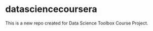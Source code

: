 datasciencecoursera
===================

This is a new repo created for Data Science Toolbox Course Project.
